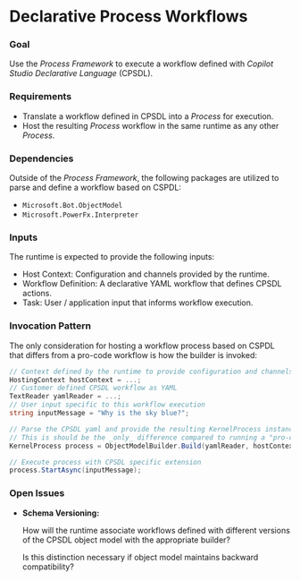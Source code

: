 # Declarative Process Workflows

### Goal

Use the _Process Framework_ to execute a workflow defined with _Copilot Studio Declarative Language_ (CPSDL).


### Requirements

- Translate a workflow defined in CPSDL into a _Process_ for execution.
- Host the resulting _Process_ workflow in the same runtime as any other _Process_.


### Dependencies

Outside of the _Process Framework_, the following packages are utilized to parse and define a workflow based on CSPDL:

- `Microsoft.Bot.ObjectModel`
- `Microsoft.PowerFx.Interpreter`


### Inputs

The runtime is expected to provide the following inputs:

- Host Context: Configuration and channels provided by the runtime. 
- Workflow Definition: A declarative YAML workflow that defines CPSDL actions.
- Task: User / application input that informs workflow execution.


### Invocation Pattern

The only consideration for hosting a workflow process based on CSPDL that differs from 
a pro-code workflow is how the builder is invoked:

```c#
// Context defined by the runtime to provide configuration and channels
HostingContext hostContext = ...;
// Customer defined CPSDL workflow as YAML
TextReader yamlReader = ...;
// User input specific to this workflow execution
string inputMessage = "Why is the sky blue?";

// Parse the CPSDL yaml and provide the resulting KernelProcess instance
// This is should be the _only_ difference compared to running a "pro-code" process
KernelProcess process = ObjectModelBuilder.Build(yamlReader, hostContext);

// Execute process with CPSDL specific extension
process.StartAsync(inputMessage);
```

### Open Issues

- **Schema Versioning:**
  
  How will the runtime associate workflows defined with different versions of the CPSDL object model with the appropriate builder?
  
  Is this distinction necessary if object model maintains backward compatibility?